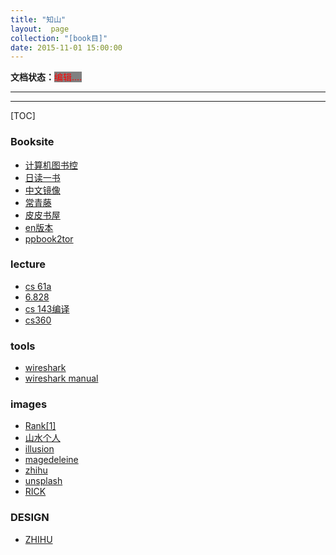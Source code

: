 ```yaml
---
title: "知山"
layout:  page
collection: "[book目]"
date: 2015-11-01 15:00:00
---
```


**文档状态：**<a style="color:red;background-color:gray">编辑....</a>

---
>

---
[TOC]

 
 

### Booksite
- [计算机图书控](http://bestcbooks.com)
- [日读一书](https://salttiger.com)
- [中文镜像](https://github.com/SrcAgile/free-programming-books-zh_CN)
- [常青藤](http://it-ebooks.flygon.net/mooc/)
- [皮皮书屋](https://www.zhihu.com/question/27651097)
- [en版本](https://github.com/EbookFoundation/free-programming-books/blob/master/free-podcasts-screencasts-en.md)
- [ppbook2tor](http://blog.csdn.net/hcbbt/article/details/42072545)

### lecture
- [cs 61a](https://cs61a.org)
- [6.828](https://pdos.csail.mit.edu/6.828/2017/)
- [cs 143编译](http://web.stanford.edu/class/cs143/)
- [cs360](http://web.eecs.utk.edu/~plank/plank/classes/cs360/lecture_notes.html)

### tools
- [wireshark](https://community.emc.com/thread/194901)
- [wireshark manual](http://man.lupaworld.com/content/network/wireshark/index.html)


### images
- [Rank\[1\]](https://wallhalla.com/)
- [山水个人](https://images.superfamous.com)
- [illusion](http://illusion.scene360.com)
- [magedeleine](https://magdeleine.co/tag/green-dominant/)
- [zhihu](https://www.zhihu.com/question/26373533)
- [unsplash](https://unsplash.com)
- [RICK](https://wallhalla.com/tags/rick-and-morty)


### DESIGN
- [ZHIHU](https://www.zhihu.com/question/19652441/answer/27689261)
